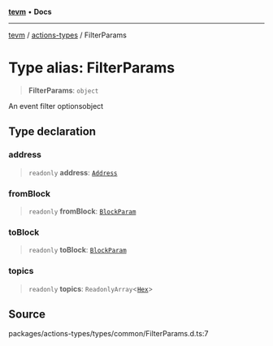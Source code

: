 [**tevm**](../../README.md) • **Docs**

***

[tevm](../../modules.md) / [actions-types](../README.md) / FilterParams

# Type alias: FilterParams

> **FilterParams**: `object`

An event filter optionsobject

## Type declaration

### address

> `readonly` **address**: [`Address`](Address.md)

### fromBlock

> `readonly` **fromBlock**: [`BlockParam`](../../index/type-aliases/BlockParam.md)

### toBlock

> `readonly` **toBlock**: [`BlockParam`](../../index/type-aliases/BlockParam.md)

### topics

> `readonly` **topics**: `ReadonlyArray`\<[`Hex`](Hex.md)\>

## Source

packages/actions-types/types/common/FilterParams.d.ts:7
